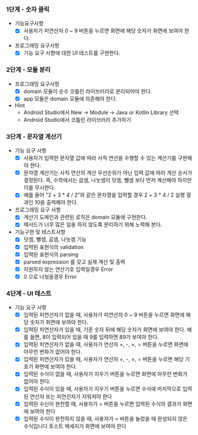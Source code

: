 ### 1단계 - 숫자 클릭
* 기능요구사항
    - [x] 사용자가 피연산자 0 ~ 9 버튼을 누르면 화면에 해당 숫자가 화면에 보여야 한다.
* 프로그래밍 요구사항
    - [x] 기능 요구 사항에 대한 UI 테스트를 구현한다.

### 2단계 - 모듈 분리
* 프로그래밍 요구사항
    - [x] domain 모듈이 순수 코틀린 라이브러리로 분리되어야 한다.
    - [x] app 모듈은 domain 모듈에 의존해야 한다.
* Hint
    * Android Studio에서 New -> Module -> Java or Kotlin Library 선택
    * Android Studio에서 코틀린 라이브러리 추가하기

### 3단계 - 문자열 계산기
* 기능 요구 사항
    - [x] 사용자가 입력한 문자열 값에 따라 사칙 연산을 수행할 수 있는 계산기를 구현해야 한다.
    - [x] 문자열 계산기는 사칙 연산의 계산 우선순위가 아닌 입력 값에 따라 계산 순서가 결정된다. 즉, 수학에서는 곱셈, 나눗셈이 덧셈, 뺄셈 보다 먼저 계산해야 하지만 이를 무시한다.
    - [x] 예를 들어 "2 + 3 * 4 / 2"와 같은 문자열을 입력할 경우 2 + 3 * 4 / 2 실행 결과인 10을 출력해야 한다.
* 프로그래밍 요구 사항
    - [x] 계산기 도메인과 관련된 로직은 domain 모듈에 구현한다.
    - [x] 메서드가 너무 많은 일을 하지 않도록 분리하기 위해 노력해 본다.
* 기능구현 및 테스트사항
    - [x] 덧셈, 뺄셈, 곱셈, 나눗셈 기능
    - [x] 입력된 표현식의 validation
    - [x] 입력된 표현식의 parsing
    - [x] parsed expression 를 갖고 실제 계산 및 출력
    - [x] 지원하지 않는 연산기호 입력일경우 Error
    - [x] 0 으로 나눴을경우 Error

### 4단계 - UI 테스트
* 기능 요구 사항
  - [x] 입력된 피연산자가 없을 때, 사용자가 피연산자 0 ~ 9 버튼을 누르면 화면에 해당 숫자가 화면에 보여야 한다.
  - [x] 입력된 피연산자가 있을 때, 기존 숫자 뒤에 해당 숫자가 화면에 보여야 한다. 예를 들면, 8이 입력되어 있을 때 9를 입력하면 89가 보여야 한다.
  - [x] 입력된 피연산자가 없을 때, 사용자가 연산자 +, -, ×, ÷ 버튼을 누르면 화면에 아무런 변화가 없어야 한다.
  - [x] 입력된 피연산자가 있을 때, 사용자가 연산자 +, -, ×, ÷ 버튼을 누르면 해당 기호가 화면에 보여야 한다.
  - [x] 입력된 수식이 없을 때, 사용자가 지우기 버튼을 누르면 화면에 아무런 변화가 없어야 한다.
  - [x] 입력된 수식이 있을 때, 사용자가 지우기 버튼을 누르면 수식에 마지막으로 입력된 연산자 또는 피연산자가 지워져야 한다
  - [x] 입력된 수신이 완전할 때, 사용자가 = 버튼을 누르면 입력된 수식의 결과가 화면에 보여야 한다
  - [x] 입력된 수식이 완전하지 않을 때, 사용자가 = 버튼을 눌렀을 때 완성되지 않은 수식입니다 토스트 메세지가 화면에 보여야 한다